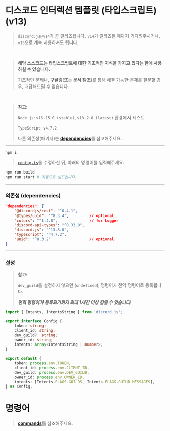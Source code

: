 # 디스코드 인터렉션 템플릿 (타입스크립트) (v13)

> `discord.js@v14`가 곧 릴리즈됩니다. `v14`가 릴리즈될 때까지 기다려주시거나, `v13`으로 계속 사용하셔도 됩니다.

<br>

> **해당 소스코드는 타입스크립트에 대한 기초적인 지식을 가지고 있다는 한에 사용하실 수 있습니다.**
>
> 기초적인 문제나, **구글링**(**또는 문서 참조**)를 통해 해결 가능한 문제를 질문할 경우, 대답해드릴 수 없습니다.

<br>

> **참고:**
>
> `Node.js`: `v16.15.0 (stable)`, `v18.2.0 (latest)` 환경에서 테스트
>
> `TypeScript`: `v4.7.2`
>
> 다른 의존성(패키지)는 [**dependencies**](#의존성)를 참고해주세요.

---

```
npm i
```

> [`config.ts`](#config)를 수정하신 뒤, 아래의 명령어를 입력해주세요.

```sh
npm run build
npm run start # 자동으로 빌드됩니다.
```

---

### 의존성 (dependencies)

```json
"dependencies": {
    "@discordjs/rest": "^0.4.1",
    "@types/uuid": "^8.3.4",         // optional
    "colors": "^1.4.0",              // for Logger
    "discord-api-types": "^0.33.0",
    "discord.js": "^13.8.0",
    "typescript": "^4.7.2",
    "uuid": "^8.3.2"                 // optional
}
```

---

### 설정

> **참고:**
>
> `dev_guild`를 설정하지 않으면 (`undefined`), 명령어가 전역 명령어로 등록됩니다.
>
> _**전역 명령어가 등록되기까지 최대 1시간 이상 걸릴 수 있습니다.**_

```ts
import { Intents, IntentsString } from 'discord.js';

export interface Config {
    token: string;
    client_id: string;
    dev_guild?: string;
    owner_id: string;
    intents: Array<IntentsString | number>;
}

export default {
    token: process.env.TOKEN,
    client_id: process.env.CLIENT_ID,
    dev_guild: process.env.DEV_GUILD,
    owner_id: process.env.OWNER_ID,
    intents: [Intents.FLAGS.GUILDS, Intents.FLAGS.GUILD_MESSAGES],
} as Config;
```

# 명령어

> [**commands**](./commands/README.md)를 참조해주세요.
